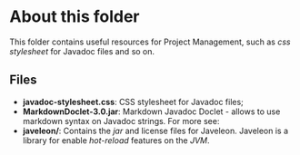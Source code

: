 # About this folder

This folder contains useful resources for Project Management, such as *css stylesheet* for Javadoc
files and so on.

## Files

*   **javadoc-stylesheet.css**: CSS stylesheet for Javadoc files;
*   **MarkdownDoclet-3.0.jar**: Markdown Javadoc Doclet - allows to use markdown syntax on Javadoc
strings. For more see: [](https://code.google.com/p/markdown-doclet/)
*   **javeleon/**: Contains the *jar* and license files for Javeleon. Javeleon is a library for
enable *hot-reload* features on the *JVM*. 